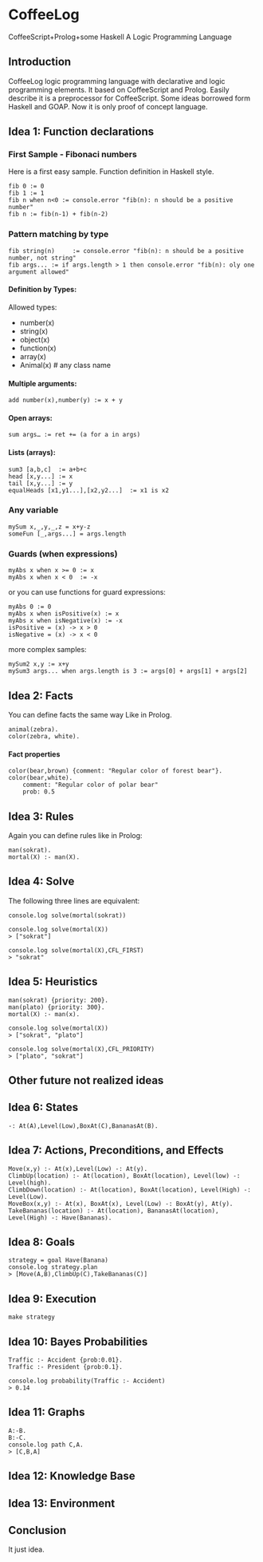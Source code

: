# CoffeeLog
CoffeeScript+Prolog+some Haskell
A Logic Programming Language

## Introduction

CoffeeLog logic programming language with declarative and logic programming elements.
It based on CoffeeScript and Prolog. 
Easily describe it is a preprocessor for  CoffeeScript.
Some ideas borrowed form Haskell and GOAP.
Now it is only proof of concept language.

## Idea 1: Function declarations

### First Sample - Fibonaci numbers

Here is a first easy sample. Function definition in Haskell style.

    fib 0 := 0
    fib 1 := 1
    fib n when n<0 := console.error "fib(n): n should be a positive number"
    fib n := fib(n-1) + fib(n-2)

### Pattern matching by type    

    fib string(n)     := console.error "fib(n): n should be a positive number, not string"
    fib args... := if args.length > 1 then console.error "fib(n): oly one argument allowed"

#### Definition by Types:

Allowed types:
* number(x)
* string(x)
* object(x)
* function(x)
* array(x)
* Animal(x)  # any class name

#### Multiple arguments:

    add number(x),number(y) := x + y

#### Open arrays:

    sum args… := ret += (a for a in args)

#### Lists (arrays):

    sum3 [a,b,c]  := a+b+c
    head [x,y...] := x
    tail [x,y...] := y
    equalHeads [x1,y1...],[x2,y2...]  := x1 is x2

### Any variable

    mySum x,_,y,_,z = x+y-z
    someFun [_,args...] = args.length

### Guards (when expressions)

    myAbs x when x >= 0 := x
    myAbs x when x < 0  := -x

or you can use functions for guard expressions:

    myAbs 0 := 0
    myAbs x when isPositive(x) := x
    myAbs x when isNegative(x) := -x
    isPositive = (x) -> x > 0
    isNegative = (x) -> x < 0

more complex samples:

    mySum2 x,y := x+y
    mySum3 args... when args.length is 3 := args[0] + args[1] + args[2]
    
## Idea 2: Facts

You can define facts the same way Like in Prolog.

    animal(zebra).
    color(zebra, white).
    
#### Fact properties

    color(bear,brown) {comment: "Regular color of forest bear"}.
    color(bear,white).
        comment: "Regular color of polar bear"
        prob: 0.5
            
## Idea 3: Rules

Again you can define rules like in Prolog:

    man(sokrat).
    mortal(X) :- man(X).
        
## Idea 4: Solve
    
The following three lines are equivalent:
    
    console.log solve(mortal(sokrat))

    console.log solve(mortal(X))
    > ["sokrat"]
    
    console.log solve(mortal(X),CFL_FIRST)
    > "sokrat"


## Idea 5: Heuristics

    man(sokrat) {priority: 200}.
    man(plato) {priority: 300}.
    mortal(X) :- man(x).
   
    console.log solve(mortal(X))
    > ["sokrat", "plato"]
   
    console.log solve(mortal(X),CFL_PRIORITY)
    > ["plato", "sokrat"]
    
   
   
## Other future not realized ideas   
   
## Idea 6: States

    -: At(A),Level(Low),BoxAt(C),BananasAt(B).
    
## Idea 7: Actions, Preconditions, and Effects

    Move(x,y) :- At(x),Level(Low) -: At(y).
    ClimbUp(location) :- At(location), BoxAt(location), Level(low) -: Level(high).              
    ClimbDown(location) :- At(location), BoxAt(location), Level(High) -: Level(Low).
    MoveBox(x,y) :- At(x), BoxAt(x), Level(Low) -: BoxAt(y), At(y).
    TakeBananas(location) :- At(location), BananasAt(location), Level(High) -: Have(Bananas).

## Idea 8: Goals

    strategy = goal Have(Banana)
    console.log strategy.plan
    > [Move(A,B),ClimbUp(C),TakeBananas(C)]
    
## Idea 9: Execution

    make strategy
    
## Idea 10: Bayes Probabilities

    Traffic :- Accident {prob:0.01}.
    Traffic :- President {prob:0.1}.
    
    console.log probability(Traffic :- Accident)
    > 0.14


## Idea 11: Graphs

    A:-B.
    B:-C.
    console.log path C,A.
    > [C,B,A]
    
## Idea 12: Knowledge Base

## Idea 13: Environment

## Conclusion
It just idea.


   
        
        
    
